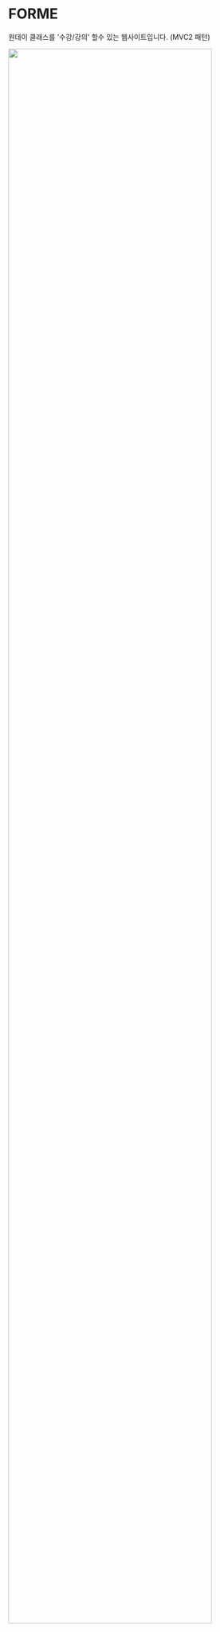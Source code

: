 # FORME

원데이 클래스를 '수강/강의' 할수 있는 웹사이트입니다. (MVC2 패턴)



<div>
<img src="https://github.com/y8mi/FORMEProject/files/11083663/FORME_pg1.pdf" width="90%"></img>
</div>

